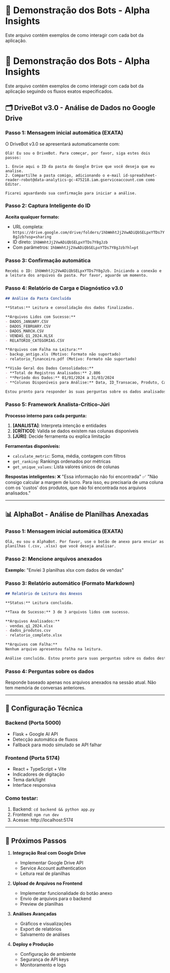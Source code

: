# 🎯 Demonstração dos Bots - Alpha Insights

Este arquivo contém exemplos de como interagir com cada bot da aplicação.

# 🎯 Demonstração dos Bots - Alpha Insights

Este arquivo contém exemplos de como interagir com cada bot da aplicação seguindo os fluxos exatos especificados.

## 🗂️ DriveBot v3.0 - Análise de Dados no Google Drive

### Passo 1: Mensagem inicial automática (EXATA)
O DriveBot v3.0 se apresentará automaticamente com:
```
Olá! Eu sou o DriveBot. Para começar, por favor, siga estes dois passos:

1. Envie aqui o ID da pasta do Google Drive que você deseja que eu analise.
2. Compartilhe a pasta comigo, adicionando o e-mail id-spreadsheet-reader-robot@data-analytics-gc-475218.iam.gserviceaccount.com como Editor.

Ficarei aguardando sua confirmação para iniciar a análise.
```

### Passo 2: Captura Inteligente do ID
**Aceita qualquer formato:**
- URL completa: `https://drive.google.com/drive/folders/1hbWmhtJj2VwADiQbSELpxYTDs7Y8gJzb?usp=sharing`
- ID direto: `1hbWmhtJj2VwADiQbSELpxYTDs7Y8gJzb`
- Com parâmetros: `1hbWmhtJj2VwADiQbSELpxYTDs7Y8gJzb?hl=pt`

### Passo 3: Confirmação automática
```
Recebi o ID: 1hbWmhtJj2VwADiQbSELpxYTDs7Y8gJzb. Iniciando a conexão e a leitura dos arquivos da pasta. Por favor, aguarde um momento.
```

### Passo 4: Relatório de Carga e Diagnóstico v3.0
```markdown
## Análise da Pasta Concluída

**Status:** Leitura e consolidação dos dados finalizadas.

**Arquivos Lidos com Sucesso:**
- DADOS_JANUARY.CSV
- DADOS_FEBRUARY.CSV
- DADOS_MARCH.CSV
- VENDAS_Q1_2024.XLSX
- RELATORIO_CATEGORIAS.CSV

**Arquivos com Falha na Leitura:**
- backup_antigo.xls (Motivo: Formato não suportado)
- relatorio_financeiro.pdf (Motivo: Formato não suportado)

**Visão Geral dos Dados Consolidados:**
- **Total de Registros Analisados:** 2.806
- **Período dos Dados:** 01/01/2024 a 31/03/2024
- **Colunas Disponíveis para Análise:** Data, ID_Transacao, Produto, Categoria, Região, Quantidade, Preço_Unitário, Receita_Total, Mes, Arquivo_Origem

Estou pronto para responder às suas perguntas sobre os dados analisados.
```

### Passo 5: Framework Analista-Crítico-Júri
**Processo interno para cada pergunta:**
1. **[ANALISTA]**: Interpreta intenção e entidades
2. **[CRÍTICO]**: Valida se dados existem nas colunas disponíveis  
3. **[JÚRI]**: Decide ferramenta ou explica limitação

**Ferramentas disponíveis:**
- `calculate_metric`: Soma, média, contagem com filtros
- `get_ranking`: Rankings ordenados por métricas
- `get_unique_values`: Lista valores únicos de colunas

**Respostas inteligentes:**
❌ "Essa informação não foi encontrada"
✅ "Não consigo calcular a margem de lucro. Para isso, eu precisaria de uma coluna com os 'custos' dos produtos, que não foi encontrada nos arquivos analisados."

---

## 📊 AlphaBot - Análise de Planilhas Anexadas

### Passo 1: Mensagem inicial automática (EXATA)
```
Olá, eu sou o AlphaBot. Por favor, use o botão de anexo para enviar as planilhas (.csv, .xlsx) que você deseja analisar.
```

### Passo 2: Mencione arquivos anexados
**Exemplo:** "Enviei 3 planilhas xlsx com dados de vendas"

### Passo 3: Relatório automático (Formato Markdown)
```markdown
## Relatório de Leitura dos Anexos

**Status:** Leitura concluída.

**Taxa de Sucesso:** 3 de 3 arquivos lidos com sucesso.

**Arquivos Analisados:**
- vendas_q1_2024.xlsx
- dados_produtos.csv
- relatorio_completo.xlsx

**Arquivos com Falha:**
Nenhum arquivo apresentou falha na leitura.

Análise concluída. Estou pronto para suas perguntas sobre os dados destes arquivos.
```

### Passo 4: Perguntas sobre os dados
Responde baseado apenas nos arquivos anexados na sessão atual. Não tem memória de conversas anteriores.

---

## 🔧 Configuração Técnica

### Backend (Porta 5000)
- Flask + Google AI API
- Detecção automática de fluxos
- Fallback para modo simulado se API falhar

### Frontend (Porta 5174)
- React + TypeScript + Vite
- Indicadores de digitação
- Tema dark/light
- Interface responsiva

### Como testar:
1. Backend: `cd backend && python app.py`
2. Frontend: `npm run dev`
3. Acesse: http://localhost:5174

---

## 📝 Próximos Passos

1. **Integração Real com Google Drive**
   - Implementar Google Drive API
   - Service Account authentication
   - Leitura real de planilhas

2. **Upload de Arquivos no Frontend**
   - Implementar funcionalidade do botão anexo
   - Envio de arquivos para o backend
   - Preview de planilhas

3. **Análises Avançadas**
   - Gráficos e visualizações
   - Export de relatórios
   - Salvamento de análises

4. **Deploy e Produção**
   - Configuração de ambiente
   - Segurança de API keys
   - Monitoramento e logs